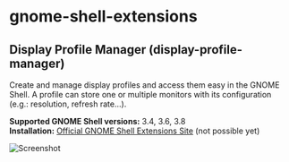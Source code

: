 gnome-shell-extensions
======================

Display Profile Manager (display-profile-manager)
-------------------------------------------------

Create and manage display profiles and access them easy in the GNOME Shell. A profile can store one or multiple monitors with its configuration (e.g.: resolution, refresh rate...).

**Supported GNOME Shell versions:** 3.4, 3.6, 3.8  
**Installation:** [Official GNOME Shell Extensions Site](https://extensions.gnome.org) (not possible yet)

![Screenshot](https://raw.github.com/bodedejavu/gnome-shell-extensions/master/screenshot1.png)
